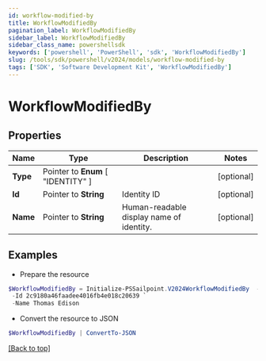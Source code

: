```yaml
---
id: workflow-modified-by
title: WorkflowModifiedBy
pagination_label: WorkflowModifiedBy
sidebar_label: WorkflowModifiedBy
sidebar_class_name: powershellsdk
keywords: ['powershell', 'PowerShell', 'sdk', 'WorkflowModifiedBy'] 
slug: /tools/sdk/powershell/v2024/models/workflow-modified-by
tags: ['SDK', 'Software Development Kit', 'WorkflowModifiedBy']
---
```



# WorkflowModifiedBy

## Properties

Name | Type | Description | Notes
------------ | ------------- | ------------- | -------------
**Type** |  Pointer to  **Enum** [  "IDENTITY" ] |  | [optional] 
**Id** |  Pointer to **String** | Identity ID | [optional] 
**Name** |  Pointer to **String** | Human-readable display name of identity. | [optional] 

## Examples

- Prepare the resource
```powershell
$WorkflowModifiedBy = Initialize-PSSailpoint.V2024WorkflowModifiedBy  -Type IDENTITY `
 -Id 2c9180a46faadee4016fb4e018c20639 `
 -Name Thomas Edison
```

- Convert the resource to JSON
```powershell
$WorkflowModifiedBy | ConvertTo-JSON
```


[[Back to top]](#) 

